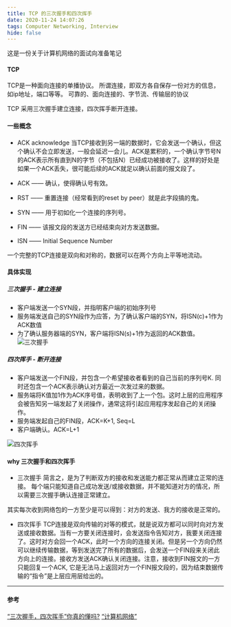 ```yaml
---
title: TCP 的三次握手和四次挥手
date: 2020-11-24 14:07:26
tags: Computer Networking, Interview
hide: false
---
```

这是一份关于计算机网络的面试向准备笔记
#### TCP
TCP是一种面向连接的单播协议。
所谓连接，即双方各自保存一份对方的信息，如ip地址，端口等等。
可靠的、面向连接的、字节流、传输层的协议

TCP 采用三次握手建立连接，四次挥手断开连接。

#### 一些概念
- ACK acknowledge
  当TCP接收到另一端的数据时，它会发送一个确认，但这个确认不会立即发送，一般会延迟一会儿。ACK是累积的，一个确认字节号N的ACK表示所有直到N的字节（不包括N）已经成功被接收了。这样的好处是如果一个ACK丢失，很可能后续的ACK就足以确认前面的报文段了。
  
- ACK —— 确认，使得确认号有效。 
- RST —— 重置连接（经常看到的reset by peer）就是此字段搞的鬼。 
- SYN —— 用于初如化一个连接的序列号。 
- FIN —— 该报文段的发送方已经结束向对方发送数据。
- ISN —— Initial Sequence Number

一个完整的TCP连接是双向和对称的，数据可以在两个方向上平等地流动。

#### 具体实现
##### 三次握手 - 建立连接
- 客户端发送一个SYN段，并指明客户端的初始序列号
- 服务端发送自己的SYN段作为应答，为了确认客户端的SYN，将ISN(c)+1作为ACK数值
- 为了确认服务器端的SYN，客户端将ISN(s)+1作为返回的ACK数值。
![三次握手](https://cdn.jsdelivr.net/gh/cw-Guo/cw-Guo.github.io/images/three_way.png)

##### 四次挥手 - 断开连接
- 客户端发送一个FIN段，并包含一个希望接收者看到的自己当前的序列号K. 同时还包含一个ACK表示确认对方最近一次发过来的数据。
- 服务端将K值加1作为ACK序号值，表明收到了上一个包。这时上层的应用程序会被告知另一端发起了关闭操作，通常这将引起应用程序发起自己的关闭操作。
- 服务端发起自己的FIN段，ACK=K+1, Seq=L
- 客户端确认。ACK=L+1

![四次挥手](https://cdn.jsdelivr.net/gh/cw-Guo/cw-Guo.github.io/images/four_way.png)
#### why 三次握手和四次挥手
- 三次握手
 简言之，是为了判断双方的接收和发送能力都正常从而建立正常的连接。
 每个端只能知道自己成功发送/或接收数据，并不能知道对方的情况，所以需要三次握手确认连接正常建立。
 
 其实每次收到网络包的一方至少是可以得到：对方的发送、我方的接收是正常的。

- 四次挥手
 TCP连接是双向传输的对等的模式，就是说双方都可以同时向对方发送或接收数据。当有一方要关闭连接时，会发送指令告知对方，我要关闭连接了。这时对方会回一个ACK，此时一个方向的连接关闭。但是另一个方向仍然可以继续传输数据，等到发送完了所有的数据后，会发送一个FIN段来关闭此方向上的连接。接收方发送ACK确认关闭连接。注意，接收到FIN报文的一方只能回复一个ACK, 它是无法马上返回对方一个FIN报文段的，因为结束数据传输的“指令”是上层应用层给出的。



-----
#### 参考
[“三次握手，四次挥手”你真的懂吗?](https://zhuanlan.zhihu.com/p/53374516)
[“计算机网络”](https://github.com/wolverinn/Waking-Up/blob/master/Computer%20Network.md#%E8%AE%A1%E7%AE%97%E6%9C%BA%E7%BD%91%E7%BB%9C)